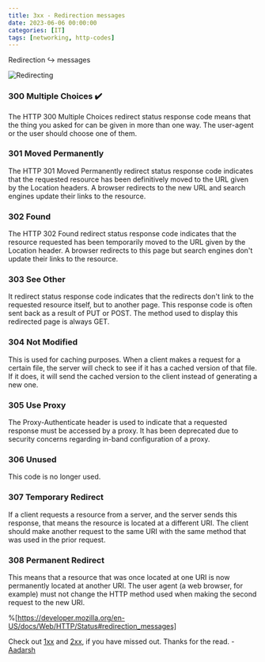```yaml
---
title: 3xx - Redirection messages
date: 2023-06-06 00:00:00 
categories: [IT]
tags: [networking, http-codes]
---
```



Redirection ↪️ messages

![Redirecting](https://media.giphy.com/media/ddZ2mYhxhh69wEpSVz/giphy.gif)

### 300 Multiple Choices ✔️

The HTTP 300 Multiple Choices redirect status response code means that the thing you asked for can be given in more than one way. The user-agent or the user should choose one of them.


### 301 Moved Permanently

The HTTP 301 Moved Permanently redirect status response code indicates that the requested resource has been definitively moved to the URL given by the Location headers. A browser redirects to the new URL and search engines update their links to the resource.

### 302 Found

The HTTP 302 Found redirect status response code indicates that the resource requested has been temporarily moved to the URL given by the Location header. A browser redirects to this page but search engines don't update their links to the resource.

### 303 See Other

It redirect status response code indicates that the redirects don't link to the requested resource itself, but to another page. This response code is often sent back as a result of PUT or POST. The method used to display this redirected page is always GET.

### 304 Not Modified

This is used for caching purposes. When a client makes a request for a certain file, the server will check to see if it has a cached version of that file. If it does, it will send the cached version to the client instead of generating a new one.

### 305 Use Proxy

The Proxy-Authenticate header is used to indicate that a requested response must be accessed by a proxy. It has been deprecated due to security concerns regarding in-band configuration of a proxy.

### 306 Unused

This code is no longer used.

### 307 Temporary Redirect

If a client requests a resource from a server, and the server sends this response, that means the resource is located at a different URI. The client should make another request to the same URI with the same method that was used in the prior request.

### 308 Permanent Redirect

This means that a resource that was once located at one URI is now permanently located at another URI. The user agent (a web browser, for example) must not change the HTTP method used when making the second request to the new URI.

%[https://developer.mozilla.org/en-US/docs/Web/HTTP/Status#redirection_messages]


Check out [1xx](https://community.codenewbie.org/engineeredsoul/1xx-informational-2bo2) and [2xx](https://community.codenewbie.org/engineeredsoul/successful-response-200-15nm), if you have missed out.
Thanks for the read. 
\- [Aadarsh](https://twitter.com/dotAadarsh)

